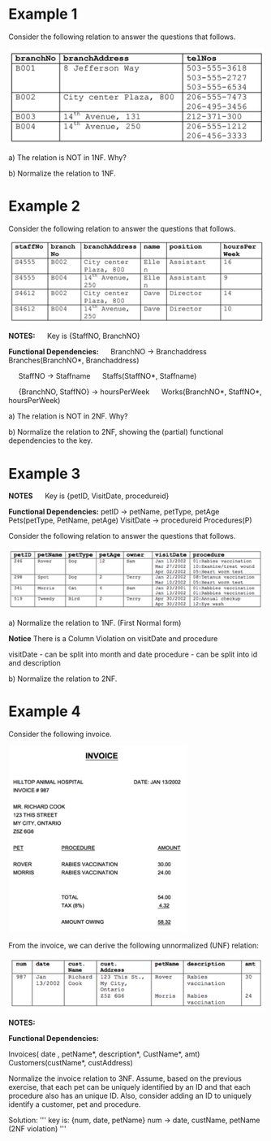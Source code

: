 # Example 1

Consider the following relation to answer the questions that follows. 

![pic1.png](pics/pic1.png)

a) The relation is NOT in 1NF. Why? 
 
b) Normalize the relation to 1NF. 

# Example 2

Consider the following relation to answer the questions that follows. 

![pic2.png](pics/pic2.png)

**NOTES:** 
&nbsp;&nbsp;&nbsp;&nbsp; Key is {StaffNO, BranchNO}

**Functional Dependencies:** 
&nbsp;&nbsp;&nbsp;&nbsp; BranchNO -> Branchaddress
&nbsp;&nbsp;&nbsp;&nbsp; Branches(BranchNO*, Branchaddress)

&nbsp;&nbsp;&nbsp;&nbsp; StaffNO -> Staffname
&nbsp;&nbsp;&nbsp;&nbsp; Staffs(StaffNO*, Staffname)

&nbsp;&nbsp;&nbsp;&nbsp; {BranchNO, StaffNO} -> hoursPerWeek
&nbsp;&nbsp;&nbsp;&nbsp; Works(BranchNO*, StaffNO*, hoursPerWeek)

a) The relation is NOT in 2NF. Why? 
 
b) Normalize the relation to 2NF, showing the (partial) functional dependencies to the key. 

# Example 3
**NOTES** 
&nbsp;&nbsp;&nbsp;&nbsp; Key is {petID, VisitDate, procedureid}

**Functional Dependencies:**
petID -> petName, petType, petAge
Pets(petType, PetName, petAge)
VisitDate -> procedureid 
Procedures(P)


Consider the following relation to answer the questions that follows. 

![pic3.png](pics/pic3.png)

a) Normalize the relation to 1NF. (First Normal form)

**Notice** There is a Column Violation on visitDate and procedure

visitDate - can be split into month and date 
procedure - can be split into id and description

b) Normalize the relation to 2NF. 

# Example 4

Consider the following invoice.

![pic4.png](pics/pic4.png)

From the invoice, we can derive the following unnormalized (UNF) relation: 	

![pic5.png](pics/pic5.png)

**NOTES:**


**Functional Dependencies:**



Invoices( date , petName*, description*, CustName*, amt)
Customers(custName*, custAddress)

Normalize the invoice relation to 3NF.  Assume, based on the previous exercise, that each pet can be uniquely identified by an ID and that each procedure also has an unique ID. Also, consider adding an ID to uniquely identify a customer, pet and procedure. 

Solution: 
'''
key is: {num, date, petName}
num -> date, custName, petName (2NF violation)
'''

 




